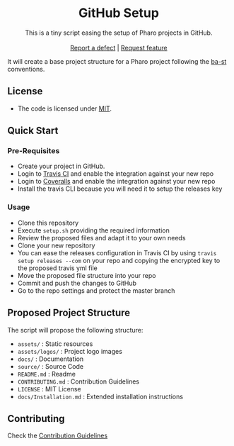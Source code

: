  <h1 align="center">GitHub Setup</h1>
  <p align="center">
    This is a tiny script easing the setup of Pharo projects in GitHub.
    <br>
    <br>
    <a href="https://github.com/ba-st/GitHub-setup/issues/new?labels=Type%3A+Defect">Report a defect</a>
    |
    <a href="https://github.com/ba-st/GitHub-setup/issues/new?labels=Type%3A+Feature">Request feature</a>
  </p>


It will create a base project structure for a Pharo project following the [ba-st](https://github.com/ba-st) conventions.

## License
- The code is licensed under [MIT](LICENSE).

## Quick Start

### Pre-Requisites
- Create your project in GitHub.
- Login to [Travis CI](https://travis-ci.com) and enable the integration against your new repo
- Login to [Coveralls](https://coveralls.io) and enable the integration against your new repo
- Install the travis CLI because you will need it to setup the releases key

### Usage
- Clone this repository
- Execute `setup.sh` providing the required information
- Review the proposed files and adapt it to your own needs
- Clone your new repository
- You can ease the releases configuration in Travis CI by using `travis setup releases --com` on your repo and copying the encrypted key to the proposed travis yml file
- Move the proposed file structure into your repo
- Commit and push the changes to GitHub
- Go to the repo settings and protect the master branch

## Proposed Project Structure

The script will propose the following structure:
- `assets/` : Static resources
- `assets/logos/` : Project logo images
- `docs/` : Documentation 
- `source/` : Source Code 
- `README.md` : Readme
- `CONTRIBUTING.md` : Contribution Guidelines
- `LICENSE` : MIT License
- `docs/Installation.md` : Extended installation instructions

## Contributing

Check the [Contribution Guidelines](CONTRIBUTING.md)
